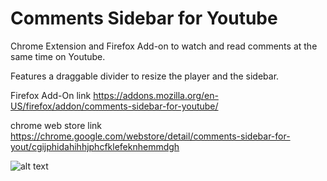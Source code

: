# Comments Sidebar for Youtube

Chrome Extension and Firefox Add-on to watch and read comments at the same time on Youtube.

Features a draggable divider to resize the player and the sidebar.

Firefox Add-On link https://addons.mozilla.org/en-US/firefox/addon/comments-sidebar-for-youtube/

chrome web store link https://chrome.google.com/webstore/detail/comments-sidebar-for-yout/cgijphidahihhjphcfklefeknhemmdgh

![alt text](https://raw.githubusercontent.com/tberghuis/watch-and-read-comments-for-youtube/master/assets/screenshot.png)
